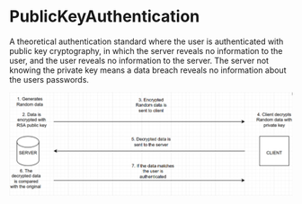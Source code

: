 # PublicKeyAuthentication
A theoretical authentication standard where the user is authenticated with public key cryptography, in which the server reveals no information to the user, and the user reveals no information to the server. The server not knowing the private key means a data breach reveals no information about the users passwords.


![PUBLICKEYAUTHENTICATION.PNG](https://github.com/GabrielPresley/PublicKeyAuthentication/blob/main/publicKeyAuthentication.png?raw=true)
